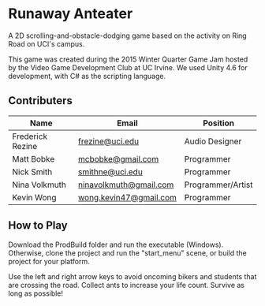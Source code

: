 # Runaway Anteater
A 2D scrolling-and-obstacle-dodging game based on the activity on Ring Road on UCI's campus.

This game was created during the 2015 Winter Quarter Game Jam hosted by the Video Game Development Club at UC Irvine. We used Unity 4.6 for development, with C# as the scripting language.

## Contributers
| Name  | Email | Position |
| ------------- | ------------- | ------------- |
| Frederick Rezine | frezine@uci.edu | Audio Designer |
| Matt Bobke  | mcbobke@gmail.com  | Programmer |
| Nick Smith | smithne@uci.edu | Programmer|
| Nina Volkmuth | ninavolkmuth@gmail.com | Programmer/Artist |
| Kevin Wong | wong.kevin47@gmail.com | Programmer |

## How to Play
Download the ProdBuild folder and run the executable (Windows). Otherwise, clone the project and run the "start_menu" scene, or build the project for your platform.

Use the left and right arrow keys to avoid oncoming bikers and students that are crossing the road. Collect ants to increase your life count. Survive as long as possible!
